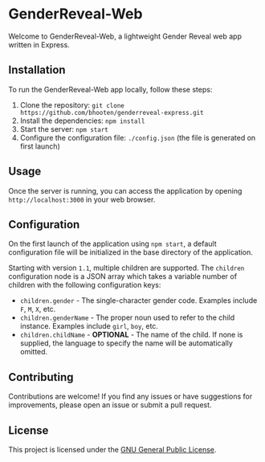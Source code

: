 # GenderReveal-Web

Welcome to GenderReveal-Web, a lightweight Gender Reveal web app written in Express.

## Installation

To run the GenderReveal-Web app locally, follow these steps:

1. Clone the repository: `git clone https://github.com/bhooten/genderreveal-express.git`
2. Install the dependencies: `npm install`
3. Start the server: `npm start`
4. Configure the configuration file: `./config.json` (the file is generated on first launch)

## Usage

Once the server is running, you can access the application by opening `http://localhost:3000` in your web browser.

## Configuration

On the first launch of the application using `npm start`, a default configuration file will be initialized in the base
directory of the application.

Starting with version `1.1`, multiple children are supported. The `children` configuration node is a JSON array which 
takes a variable number of children with the following configuration keys:
- `children.gender` - The single-character gender code. Examples include `F`, `M`, `X`, etc.
- `children.genderName` - The proper noun used to refer to the child instance. Examples include `girl`, `boy`, etc.
- `children.childName` - **OPTIONAL** - The name of the child. If none is supplied, the language to specify the name will be automatically omitted.

## Contributing

Contributions are welcome! If you find any issues or have suggestions for improvements, please open an issue or submit
a pull request.

## License

This project is licensed under the [GNU General Public License](LICENSE.md).
